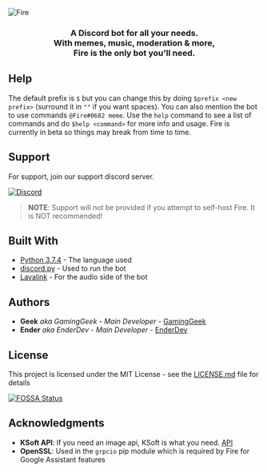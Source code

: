 ![Fire](https://github.com/GamingGeek/Fire/blob/master/cogs/static/images/promotional-assets/fire_white.png?raw=true)

<h3 align="center">A Discord bot for all your needs.<br>
With memes, music, moderation & more,<br>
Fire is the only bot you'll need.</h3>

## Help

The default prefix is `$` but you can change this by doing `$prefix <new prefix>` (surround it in `""` if you want spaces). You can also mention the bot to use commands `@Fire#0682 meme`. Use the `help` command to see a list of commands and do `$help <command>` for more info and usage. Fire is currently in beta so things may break from time to time.

## Support

For support, join our support discord server.

[![Discord](https://api.gaminggeek.dev/guildstats)](https://discord.gg/mKDWeSA)

> **NOTE**: Support will not be provided if you attempt to self-host Fire. It is NOT recommended!

## Built With

* [Python 3.7.4](https://www.python.org/downloads/) - The language used
* [discord.py](https://github.com/Rapptz/discord.py) - Used to run the bot
* [Lavalink](https://github.com/Frederikam/Lavalink) - For the audio side of the bot

## Authors

* **Geek** *aka GamingGeek* - *Main Developer* - [GamingGeek](https://github.com/GamingGeek)
* **Ender** *aka EnderDev* - *Main Developer* - [EnderDev](https://github.com/EnderDev)

## License

This project is licensed under the MIT License - see the [LICENSE.md](LICENSE.md) file for details


[![FOSSA Status](https://app.fossa.io/api/projects/git%2Bgithub.com%2FGamingGeek%2FFire.svg?type=large)](https://app.fossa.io/projects/git%2Bgithub.com%2FGamingGeek%2FFire?ref=badge_large)

## Acknowledgments

* **KSoft API**: If you need an image api, KSoft is what you need. [API](https://api.ksoft.si)
* **OpenSSL**: Used in the `grpcio` pip module which is required by Fire for Google Assistant features

